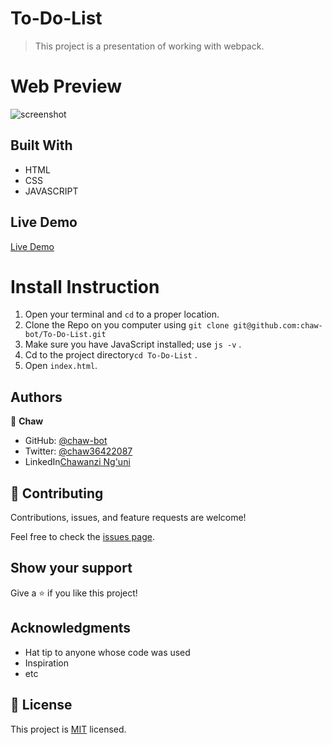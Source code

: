 # To-Do-List

> This project is a presentation of working with webpack.

# Web Preview

![screenshot](...)


## Built With

- HTML
- CSS
- JAVASCRIPT

## Live Demo

[Live Demo](https://chaw-bot.github.io/To-Do-List/)

# Install Instruction
1. Open your terminal and `cd` to a proper location.
2. Clone the Repo on you computer using `git clone git@github.com:chaw-bot/To-Do-List.git`
3. Make sure you have JavaScript installed; use `js -v` .
4. Cd to the project directory`cd To-Do-List` .
5. Open `index.html`.

## Authors

👤 **Chaw**

- GitHub: [@chaw-bot](https://github.com/chaw-bot)
- Twitter: [@chaw36422087](https://twitter.com/chaw36422087)
- LinkedIn[Chawanzi Ng'uni](https://www.linkedin.com/in/chawanzi-ng-uni-449328212/)

## 🤝 Contributing

Contributions, issues, and feature requests are welcome!

Feel free to check the [issues page](https://github.com/chaw-bot/To-Do-List/issues).

## Show your support

Give a ⭐️ if you like this project!

## Acknowledgments

- Hat tip to anyone whose code was used
- Inspiration
- etc

## 📝 License

This project is [MIT](...) licensed.